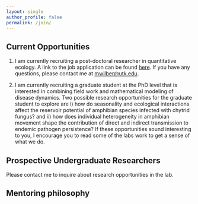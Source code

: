 ```yaml
---
layout: single
author_profile: false
permalink: /join/
---
```


## Current Opportunities

1. I am currently recruiting a post-doctoral researcher in quantitative ecology.  A link to the job application can be found <a href="https://ut.taleo.net/careersection/ut_system/jobdetail.ftl?job=210000006Q">here</a>.  If you have any questions, please contact me at <a href="mwilber@utk.edu">mwilber@utk.edu</a>.

2. I am currently recruiting a graduate student at the PhD level that is interested in combining field work and mathematical modeling of disease dynamics. Two possible research opportunities for the graduate student to explore are i) how do seasonality and ecological interactions affect the reservoir potential of amphibian species infected with chytrid fungus? and ii) how does individual heterogeneity in amphibian movement shape the contribution of direct and indirect transmission to endemic pathogen persistence?  If these opportunities sound interesting to you, I encourage you to read some of the labs work to get a sense of what we do.

## Prospective Undergraduate Researchers

Please contact me to inquire about research opportunities in the lab.

## Mentoring philosophy








